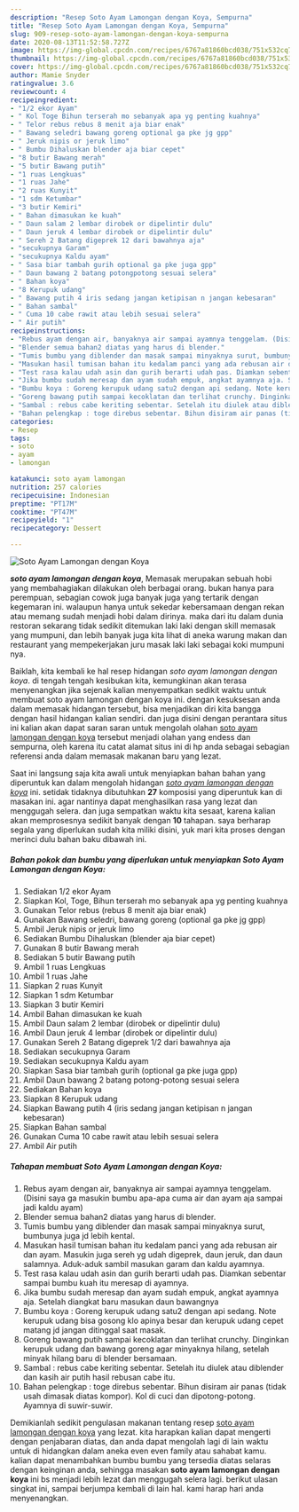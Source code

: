 ```yaml
---
description: "Resep Soto Ayam Lamongan dengan Koya, Sempurna"
title: "Resep Soto Ayam Lamongan dengan Koya, Sempurna"
slug: 909-resep-soto-ayam-lamongan-dengan-koya-sempurna
date: 2020-08-13T11:52:58.727Z
image: https://img-global.cpcdn.com/recipes/6767a81860bcd038/751x532cq70/soto-ayam-lamongan-dengan-koya-foto-resep-utama.jpg
thumbnail: https://img-global.cpcdn.com/recipes/6767a81860bcd038/751x532cq70/soto-ayam-lamongan-dengan-koya-foto-resep-utama.jpg
cover: https://img-global.cpcdn.com/recipes/6767a81860bcd038/751x532cq70/soto-ayam-lamongan-dengan-koya-foto-resep-utama.jpg
author: Mamie Snyder
ratingvalue: 3.6
reviewcount: 4
recipeingredient:
- "1/2 ekor Ayam"
- " Kol Toge Bihun terserah mo sebanyak apa yg penting kuahnya"
- " Telor rebus rebus 8 menit aja biar enak"
- " Bawang seledri bawang goreng optional ga pke jg gpp"
- " Jeruk nipis or jeruk limo"
- " Bumbu Dihaluskan blender aja biar cepet"
- "8 butir Bawang merah"
- "5 butir Bawang putih"
- "1 ruas Lengkuas"
- "1 ruas Jahe"
- "2 ruas Kunyit"
- "1 sdm Ketumbar"
- "3 butir Kemiri"
- " Bahan dimasukan ke kuah"
- " Daun salam 2 lembar dirobek or dipelintir dulu"
- " Daun jeruk 4 lembar dirobek or dipelintir dulu"
- " Sereh 2 Batang digeprek 12 dari bawahnya aja"
- "secukupnya Garam"
- "secukupnya Kaldu ayam"
- " Sasa biar tambah gurih optional ga pke juga gpp"
- " Daun bawang 2 batang potongpotong sesuai selera"
- " Bahan koya"
- "8 Kerupuk udang"
- " Bawang putih 4 iris sedang jangan ketipisan n jangan kebesaran"
- " Bahan sambal"
- " Cuma 10 cabe rawit atau lebih sesuai selera"
- " Air putih"
recipeinstructions:
- "Rebus ayam dengan air, banyaknya air sampai ayamnya tenggelam. (Disini saya ga masukin bumbu apa-apa cuma air dan ayam aja sampai jadi kaldu ayam)"
- "Blender semua bahan2 diatas yang harus di blender."
- "Tumis bumbu yang diblender dan masak sampai minyaknya surut, bumbunya juga jd lebih kental."
- "Masukan hasil tumisan bahan itu kedalam panci yang ada rebusan air dan ayam. Masukin juga sereh yg udah digeprek, daun jeruk, dan daun salamnya. Aduk-aduk sambil masukan garam dan kaldu ayamnya."
- "Test rasa kalau udah asin dan gurih berarti udah pas. Diamkan sebentar sampai bumbu kuah itu meresap di ayamnya."
- "Jika bumbu sudah meresap dan ayam sudah empuk, angkat ayamnya aja. Setelah diangkat baru masukan daun bawangnya"
- "Bumbu koya : Goreng kerupuk udang satu2 dengan api sedang. Note kerupuk udang bisa gosong klo apinya besar dan kerupuk udang cepet matang jd jangan ditinggal saat masak."
- "Goreng bawang putih sampai kecoklatan dan terlihat crunchy. Dinginkan kerupuk udang dan bawang goreng agar minyaknya hilang, setelah minyak hilang baru di blender bersamaan."
- "Sambal : rebus cabe keriting sebentar. Setelah itu diulek atau diblender dan kasih air putih hasil rebusan cabe itu."
- "Bahan pelengkap : toge direbus sebentar. Bihun disiram air panas (tidak usah dimasak diatas kompor). Kol di cuci dan dipotong-potong. Ayamnya di suwir-suwir."
categories:
- Resep
tags:
- soto
- ayam
- lamongan

katakunci: soto ayam lamongan 
nutrition: 257 calories
recipecuisine: Indonesian
preptime: "PT17M"
cooktime: "PT47M"
recipeyield: "1"
recipecategory: Dessert

---
```



![Soto Ayam Lamongan dengan Koya](https://img-global.cpcdn.com/recipes/6767a81860bcd038/751x532cq70/soto-ayam-lamongan-dengan-koya-foto-resep-utama.jpg)

<b><i>soto ayam lamongan dengan koya</i></b>, Memasak merupakan sebuah hobi yang membahagiakan dilakukan oleh berbagai orang. bukan hanya para perempuan, sebagian cowok juga banyak juga yang tertarik dengan kegemaran ini. walaupun hanya untuk sekedar kebersamaan dengan rekan atau memang sudah menjadi hobi dalam dirinya. maka dari itu dalam dunia restoran sekarang tidak sedikit ditemukan laki laki dengan skill memasak yang mumpuni, dan lebih banyak juga kita lihat di aneka warung makan dan restaurant yang mempekerjakan juru masak laki laki sebagai koki mumpuni nya.

Baiklah, kita kembali ke hal resep hidangan <i>soto ayam lamongan dengan koya</i>. di tengah tengah kesibukan kita, kemungkinan akan terasa menyenangkan jika sejenak kalian menyempatkan sedikit waktu untuk membuat soto ayam lamongan dengan koya ini. dengan kesuksesan anda dalam memasak hidangan tersebut, bisa menjadikan diri kita bangga dengan hasil hidangan kalian sendiri. dan juga disini dengan perantara situs ini kalian akan dapat saran saran untuk mengolah olahan <u>soto ayam lamongan dengan koya</u> tersebut menjadi olahan yang endess dan sempurna, oleh karena itu catat alamat situs ini di hp anda sebagai sebagian referensi anda dalam memasak makanan baru yang lezat.




Saat ini langsung saja kita awali untuk menyiapkan bahan bahan yang diperuntuk kan dalam mengolah hidangan <u><i>soto ayam lamongan dengan koya</i></u> ini. setidak tidaknya dibutuhkan <b>27</b> komposisi yang diperuntuk kan di masakan ini. agar nantinya dapat menghasilkan rasa yang lezat dan menggugah selera. dan juga sempatkan waktu kita sesaat, karena kalian akan memprosesnya sedikit banyak dengan <b>10</b> tahapan. saya berharap segala yang diperlukan sudah kita miliki disini, yuk mari kita proses dengan merinci dulu bahan baku dibawah ini.

<!--inarticleads1-->

##### Bahan pokok dan bumbu yang diperlukan untuk menyiapkan Soto Ayam Lamongan dengan Koya:

1. Sediakan 1/2 ekor Ayam
1. Siapkan  Kol, Toge, Bihun terserah mo sebanyak apa yg penting kuahnya
1. Gunakan  Telor rebus (rebus 8 menit aja biar enak)
1. Gunakan  Bawang seledri, bawang goreng (optional ga pke jg gpp)
1. Ambil  Jeruk nipis or jeruk limo
1. Sediakan  Bumbu Dihaluskan (blender aja biar cepet)
1. Gunakan 8 butir Bawang merah
1. Sediakan 5 butir Bawang putih
1. Ambil 1 ruas Lengkuas
1. Ambil 1 ruas Jahe
1. Siapkan 2 ruas Kunyit
1. Siapkan 1 sdm Ketumbar
1. Siapkan 3 butir Kemiri
1. Ambil  Bahan dimasukan ke kuah
1. Ambil  Daun salam 2 lembar (dirobek or dipelintir dulu)
1. Ambil  Daun jeruk 4 lembar (dirobek or dipelintir dulu)
1. Gunakan  Sereh 2 Batang digeprek 1/2 dari bawahnya aja
1. Sediakan secukupnya Garam
1. Sediakan secukupnya Kaldu ayam
1. Siapkan  Sasa biar tambah gurih (optional ga pke juga gpp)
1. Ambil  Daun bawang 2 batang potong-potong sesuai selera
1. Sediakan  Bahan koya
1. Siapkan 8 Kerupuk udang
1. Siapkan  Bawang putih 4 (iris sedang jangan ketipisan n jangan kebesaran)
1. Siapkan  Bahan sambal
1. Gunakan  Cuma 10 cabe rawit atau lebih sesuai selera
1. Ambil  Air putih




<!--inarticleads2-->

##### Tahapan membuat Soto Ayam Lamongan dengan Koya:

1. Rebus ayam dengan air, banyaknya air sampai ayamnya tenggelam. (Disini saya ga masukin bumbu apa-apa cuma air dan ayam aja sampai jadi kaldu ayam)
1. Blender semua bahan2 diatas yang harus di blender.
1. Tumis bumbu yang diblender dan masak sampai minyaknya surut, bumbunya juga jd lebih kental.
1. Masukan hasil tumisan bahan itu kedalam panci yang ada rebusan air dan ayam. Masukin juga sereh yg udah digeprek, daun jeruk, dan daun salamnya. Aduk-aduk sambil masukan garam dan kaldu ayamnya.
1. Test rasa kalau udah asin dan gurih berarti udah pas. Diamkan sebentar sampai bumbu kuah itu meresap di ayamnya.
1. Jika bumbu sudah meresap dan ayam sudah empuk, angkat ayamnya aja. Setelah diangkat baru masukan daun bawangnya
1. Bumbu koya : Goreng kerupuk udang satu2 dengan api sedang. Note kerupuk udang bisa gosong klo apinya besar dan kerupuk udang cepet matang jd jangan ditinggal saat masak.
1. Goreng bawang putih sampai kecoklatan dan terlihat crunchy. Dinginkan kerupuk udang dan bawang goreng agar minyaknya hilang, setelah minyak hilang baru di blender bersamaan.
1. Sambal : rebus cabe keriting sebentar. Setelah itu diulek atau diblender dan kasih air putih hasil rebusan cabe itu.
1. Bahan pelengkap : toge direbus sebentar. Bihun disiram air panas (tidak usah dimasak diatas kompor). Kol di cuci dan dipotong-potong. Ayamnya di suwir-suwir.




Demikianlah sedikit pengulasan makanan tentang resep <u>soto ayam lamongan dengan koya</u> yang lezat. kita harapkan kalian dapat mengerti dengan penjabaran diatas, dan anda dapat mengolah lagi di lain waktu untuk di hidangkan dalam aneka even even family atau sahabat kamu. kalian dapat menambahkan bumbu bumbu yang tersedia diatas selaras dengan keinginan anda, sehingga masakan <b>soto ayam lamongan dengan koya</b> ini bs menjadi lebih lezat dan menggugah selera lagi. berikut ulasan singkat ini, sampai berjumpa kembali di lain hal. kami harap hari anda menyenangkan.
